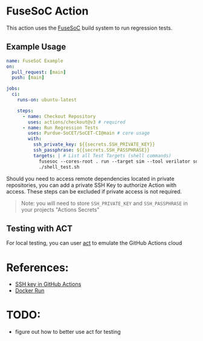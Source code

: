 # FuseSoC Action

This action uses the [FuseSoC](https://github.com/olofk/fusesoc) build system to run regression tests.

## Example Usage
```yaml
name: FuseSoC Example
on:
  pull_request: [main]
  push: [main]

jobs:
  ci:
    runs-on: ubuntu-latest

    steps:
      - name: Checkout Repository
        uses: actions/checkout@v3 # required
      - name: Run Regression Tests
        uses: Purdue-SoCET/SoCET-CI@main # core usage
        with:
          ssh_private_key: ${{secrets.SSH_PRIVATE_KEY}}
          ssh_passphrase: ${{secrets.SSH_PASSPHRASE}}
          targets: | # List all Test Targets (shell commands)
            fusesoc --cores-root . run --target sim --tool verilator socet:aft:gpio:0.1.0
            ./shell_test.sh
```

Should you need to access remote dependencies located in private repositories, you can add a private SSH Key to authorize Action with access.  These steps can be excluded if private access is not required.

> Note: you will need to store `SSH_PRIVATE_KEY` and `SSH_PASSPHRASE` in your projects "Actions Secrets"

## Testing with ACT
For local testing, you can user [act](https://github.com/nektos/act) to emulate the GitHub Actions cloud


# References:
- [SSH key in GitHub Actions](https://stackoverflow.com/questions/64953274/how-to-send-passphrase-for-ssh-add-with-github-actions)
- [Docker Run](https://aschmelyun.com/blog/using-docker-run-inside-of-github-actions/)

# TODO: 
- figure out how to better use act for testing
